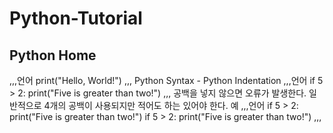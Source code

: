 # Python-Tutorial
## Python Home
,,,언어
print("Hello, World!")
,,,
Python Syntax - Python Indentation
,,,언어
if 5 > 2:
  print("Five is greater than two!")
,,,
  공백을 넣지 않으면 오류가 발생한다. 일반적으로 4개의 공백이 사용되지만 적어도 하는 있어야 한다.
  예
  ,,,언어
  if 5 > 2:
 print("Five is greater than two!") 
if 5 > 2:
        print("Five is greater than two!") 
,,,

